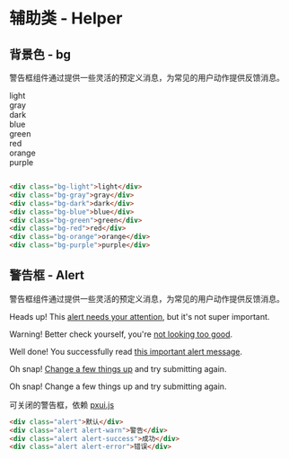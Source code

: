 
# 辅助类 - Helper

## 背景色 - bg
警告框组件通过提供一些灵活的预定义消息，为常见的用户动作提供反馈消息。

<div class="row">
  <div class="col col-1 col-m-12 bg-light">light</div>
  <div class="col col-1 col-m-12 bg-gray">gray</div>
  <div class="col col-1 col-m-12 bg-dark">dark</div>
  <div class="col col-1 col-m-12 bg-blue">blue</div>
  <div class="col col-1 col-m-12 bg-green">green</div>
  <div class="col col-1 col-m-12 bg-red">red</div>
  <div class="col col-1 col-m-12 bg-orange">orange</div>
  <div class="col col-1 col-m-12 bg-purple">purple</div>
</div>

``` html

<div class="bg-light">light</div>
<div class="bg-gray">gray</div>
<div class="bg-dark">dark</div>
<div class="bg-blue">blue</div>
<div class="bg-green">green</div>
<div class="bg-red">red</div>
<div class="bg-orange">orange</div>
<div class="bg-purple">purple</div>

```

## 警告框 - Alert
警告框组件通过提供一些灵活的预定义消息，为常见的用户动作提供反馈消息。

<div class="alert">Heads up! This <a href="#">alert needs your attention</a>, but it's not super important.</div>
<p></p>
<div class="alert alert-warn">Warning! Better check yourself, you're <a href="#">not looking too good</a>.</div>
<p></p>
<div class="alert alert-success">Well done! You successfully read <a href="#">this important alert message</a>. </div>
<p></p>
<div class="alert alert-error">Oh snap! <a href="#">Change a few things up</a> and try submitting again.</div>
<p></p>
<div class="alert alert-warn"><span class="icon-close"></span>Oh snap! Change a few things up and try submitting again.</div>
<p></p>
<div class="alert "><span class="icon-close alert-close"></span>可关闭的警告框，依赖 <a href="#">pxui.js</a></div>

``` html
<div class="alert">默认</div>
<div class="alert alert-warn">警告</div>
<div class="alert alert-success">成功</div>
<div class="alert alert-error">错误</div>
```
